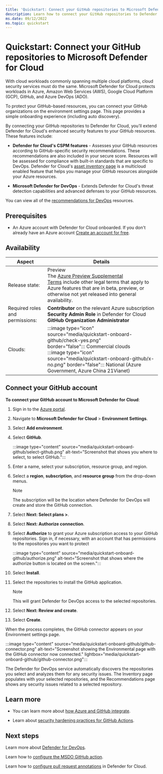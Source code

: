 ```yaml
---
title: 'Quickstart: Connect your GitHub repositories to Microsoft Defender for Cloud'
description: Learn how to connect your GitHub repositories to Defender for Cloud.
ms.date: 09/12/2022
ms.topic: quickstart
---
```


# Quickstart: Connect your GitHub repositories to Microsoft Defender for Cloud 

With cloud workloads commonly spanning multiple cloud platforms, cloud security services must do the same. Microsoft Defender for Cloud protects workloads in Azure, Amazon Web Services (AWS), Google Cloud Platform (GCP), GitHub, and Azure DevOps (ADO).

To protect your GitHub-based resources, you can connect your GitHub organizations on the environment settings page. This page provides a simple onboarding experience (including auto discovery). 

By connecting your GitHub repositories to Defender for Cloud, you'll extend Defender for Cloud's enhanced security features to your GitHub resources. These features include:

- **Defender for Cloud's CSPM features** - Assesses your GitHub resources according to GitHub-specific security recommendations. These recommendations are also included in your secure score. Resources will be assessed for compliance with built-in standards that are specific to DevOps. Defender for Cloud's [asset inventory page](asset-inventory.md) is a multicloud enabled feature that helps you manage your GitHub resources alongside your Azure resources.

- **Microsoft Defender for DevOps** - Extends Defender for Cloud's threat detection capabilities and advanced defenses to your GitHub resources.

You can view all of the [recommendations for DevOps](recommendations-reference.md) resources.

## Prerequisites


- An Azure account with Defender for Cloud onboarded. If you don't already have an Azure account [Create an account for free](https://azure.microsoft.com/free/?WT.mc_id=A261C142F).

## Availability

| Aspect | Details |
|--|--|
| Release state: | Preview <br> The [Azure Preview Supplemental Terms](https://azure.microsoft.com/support/legal/preview-supplemental-terms/) include other legal terms that apply to Azure features that are in beta, preview, or otherwise not yet released into general availability. |
| Required roles and permissions: | **Contributor** on the relevant Azure subscription <br> **Security Admin Role** in Defender for Cloud <br> **GitHub Organization Administrator** |
| Clouds: | :::image type="icon" source="media/quickstart-onboard-github/check-yes.png" border="false"::: Commercial clouds <br> :::image type="icon" source="media/quickstart-onboard-github/x-no.png" border="false"::: National (Azure Government, Azure China 21Vianet) |

## Connect your GitHub account

**To connect your GitHub account to Microsoft Defender for Cloud**:

1. Sign in to the [Azure portal](https://portal.azure.com/).

1. Navigate to **Microsoft Defender for Cloud** > **Environment Settings**.

1. Select **Add environment**.

1. Select **GitHub**.

    :::image type="content" source="media/quickstart-onboard-github/select-github.png" alt-text="Screenshot that shows you where to select, to select GitHub.":::

1. Enter a name, select your subscription, resource group, and region.

1. Select a **region**, **subscription**, and **resource group** from the drop-down menus.

    > [!NOTE] 
    > The subscription will be the location where Defender for DevOps will create and store the GitHub connection.

1. Select **Next: Select plans >**.

1. Select **Next: Authorize connection**.

1. Select **Authorize** to grant your Azure subscription access to your GitHub repositories. Sign in, if necessary, with an account that has permissions to the repositories you want to protect

    :::image type="content" source="media/quickstart-onboard-github/authorize.png" alt-text="Screenshot that shows where the authorize button is located on the screen.":::

1. Select **Install**.

1. Select the repositories to install the GitHub application.

    > [!Note]
    > This will grant Defender for DevOps access to the selected repositories.

9.  Select **Next: Review and create**.

10. Select **Create**.

When the process completes, the GitHub connector appears on your Environment settings page.

:::image type="content" source="media/quickstart-onboard-github/github-connector.png" alt-text="Screenshot showing the Environmental page with the GitHub connector now connected." lightbox="media/quickstart-onboard-github/github-connector.png":::

The Defender for DevOps service automatically discovers the repositories you select and analyzes them for any security issues. The Inventory page populates with your selected repositories, and the Recommendations page shows any security issues related to a selected repository.

## Learn more

- You can learn more about [how Azure and GitHub integrate](/azure/developer/github/).

- Learn about [security hardening practices for GitHub Actions](https://docs.github.com/actions/security-guides/security-hardening-for-github-actions).

## Next steps
Learn more about [Defender for DevOps](defender-for-devops-introduction.md).

Learn how to [configure the MSDO GitHub action](msdo-github-action.md).

Learn how to [configure pull request annotations](tutorial-enable-pr-annotations.md) in Defender for Cloud.
